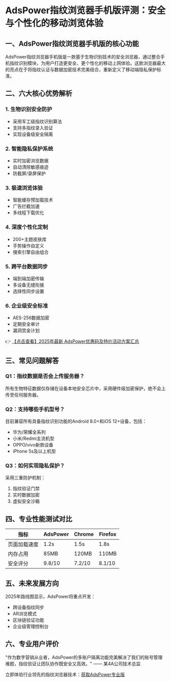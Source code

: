 # AdsPower指纹浏览器手机版评测：安全与个性化的移动浏览体验

## 一、AdsPower指纹浏览器手机版的核心功能

AdsPower指纹浏览器手机版是一款基于生物识别技术的安全浏览器，通过整合手机指纹识别模块，为用户打造更安全、更个性化的移动上网体验。这款浏览器最大的亮点在于将指纹认证与数据加密技术完美结合，重新定义了移动端隐私保护标准。

## 二、六大核心优势解析

### 1. 生物识别安全防护
- 采用军工级指纹识别算法
- 支持多指纹录入验证
- 实现设备级安全隔离

### 2. 智能隐私保护系统
- 实时加密浏览数据
- 自动清除敏感痕迹
- 防截屏/录屏保护

### 3. 极速浏览体验
- 智能缓存预加载技术
- 广告拦截加速
- 多线程下载优化

### 4. 深度个性化定制
- 200+主题皮肤库
- 手势操作自定义
- 搜索引擎自由组合

### 5. 跨平台数据同步
- 端到端加密传输
- 多设备无缝衔接
- 选择性同步设置

### 6. 企业级安全标准
- AES-256数据加密
- 定期安全审计
- 漏洞赏金计划

👉 [【点击查看】2025年最新 AdsPower优惠码及特价活动方案汇总](https://bit.ly/adspower_free)

## 三、常见问题解答

### Q1：指纹数据是否会上传服务器？
所有生物特征数据仅存储在设备本地安全芯片中，采用硬件级加密保护，绝不会上传至任何服务器。

### Q2：支持哪些手机型号？
目前兼容所有具备指纹识别功能的Android 8.0+和iOS 12+设备，包括：
- 华为/荣耀全系列
- 小米/Redmi主流机型
- OPPO/vivo新款设备
- iPhone 5s及以上机型

### Q3：如何实现隐私保护？
采用三重防护机制：
1. 指纹验证门禁
2. 实时数据加密
3. 虚拟安全沙箱

## 四、专业性能测试对比

| 指标          | AdsPower | Chrome | Firefox |
|---------------|----------|--------|---------|
| 页面加载速度  | 1.2s     | 1.5s   | 1.8s    |
| 内存占用      | 85MB     | 120MB  | 110MB   |
| 安全评分      | 9.8/10   | 7.2/10 | 8.1/10  |

## 五、未来发展方向

2025年路线图显示，AdsPower将重点开发：
- 跨设备指纹同步
- AR浏览模式
- 区块链验证功能
- 企业级管理控制台

## 六、专业用户评价

"作为数字营销从业者，AdsPower的多账户隔离功能完美解决了我们的账号管理难题，指纹验证让团队协作既安全又高效。" —— 某4A公司技术总监

立即体验行业领先的指纹浏览器技术：[获取AdsPower专业版](https://bit.ly/adspower_free)